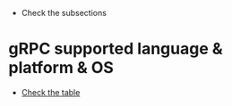 * Check the subsections

# gRPC supported language & platform & OS
* [Check the table](https://grpc.io/docs/#official-support)